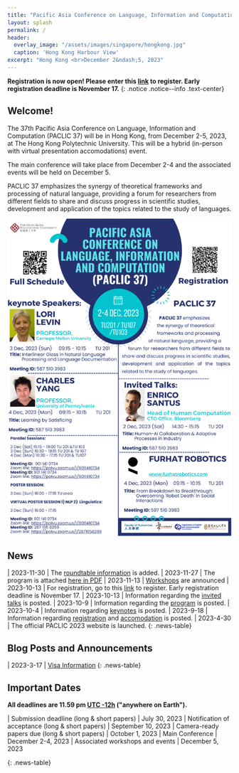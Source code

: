 ```yaml
---
title: "Pacific Asia Conference on Language, Information and Computation (PACLIC 37)"
layout: splash
permalink: /
header:
  overlay_image: "/assets/images/singapore/hongkong.jpg"
  caption: 'Hong Kong Harbour View'
excerpt: "Hong Kong <br>December 2&ndash;5, 2023"
---
```


**Registration is now open! Please enter this [link](https://www.polyu.edu.hk/pfs2/index.php/646412) to register. Early registration deadline is November 17.**
{: .notice .notice--info .text-center}

## Welcome!
The 37th Pacific Asia Conference on Language, Information and Computation (PACLIC 37) will be in Hong Kong, from December 2-5, 2023, at The Hong Kong Polytechnic University. This will be a hybrid (in-person with virtual presentation accomodations) event.

The main conference will take place from December 2-4 and the associated events will be held on December 5.

PACLIC 37 emphasizes the synergy of theoretical frameworks and processing of natural language, providing a forum for researchers from different fields to share and discuss progress in scientific studies, development and application of the topics related to the study of languages.

![Schedule](/assets/images/Conference_Poster/Conference_Poster-1.png)


## News
<style>
.news-table { font-size: .9em; table-layout: fixed; }
.news-table tr td:nth-child(1) { font-weight: bold; width: 10em; }
</style>
| 2023-11-30 | The [roundtable information](/posts/2023-11-20-roundtable) is added.
| 2023-11-27 | The program is attached [here in PDF](/downloads/PACLIC.pdf)
| 2023-11-13 | [Workshops](/workshops) are announced
| 2023-10-13 | For registration, go to this [link](https://www.polyu.edu.hk/pfs2/index.php/646412) to register. Early registration deadline is November 17.
| 2023-10-13 | Information regarding the [invited talks](/program/talks) is posted.
| 2023-10-9 | Information regarding the [program](/program) is posted.
| 2023-10-4 | Information regarding [keynotes](/program/keynotes) is posted.
| 2023-9-18 | Information regarding [registration](/registration) and [accomodation](/venue) is posted.
| 2023-4-30 | The official PACLIC 2023 website is launched.
{: .news-table}

## Blog Posts and Announcements

<style>
.news-table { font-size: .9em; table-layout: fixed;}
.news-table tr td:nth-child(1) { font-weight: bold; width: 10em; }
</style>
| 2023-3-17 | [Visa Information](/blog/hk-visa)
{: .news-table}

<!-- [Older BLOG POSTS](/blog/){: .btn .btn--info}
{: .text-center} -->


## Important Dates
<b>All deadlines are 11.59 pm <a target="_blank" href="https://www.timeanddate.com/time/zone/timezone/utc-12">UTC -12h</a> ("anywhere on Earth").</b>

<style>
.news-table { font-size: .9em; table-layout: fixed;}
.news-table tr td:nth-child(1) { font-weight: bold; width: 10em; }
</style>
| Submission deadline (long & short papers) | July 30, 2023
| Notification of acceptance (long & short papers) | September 10, 2023
| Camera-ready papers due (long & short papers) | October 1, 2023
| Main Conference | December 2-4, 2023
| Associated workshops and events | December 5, 2023

{: .news-table}


